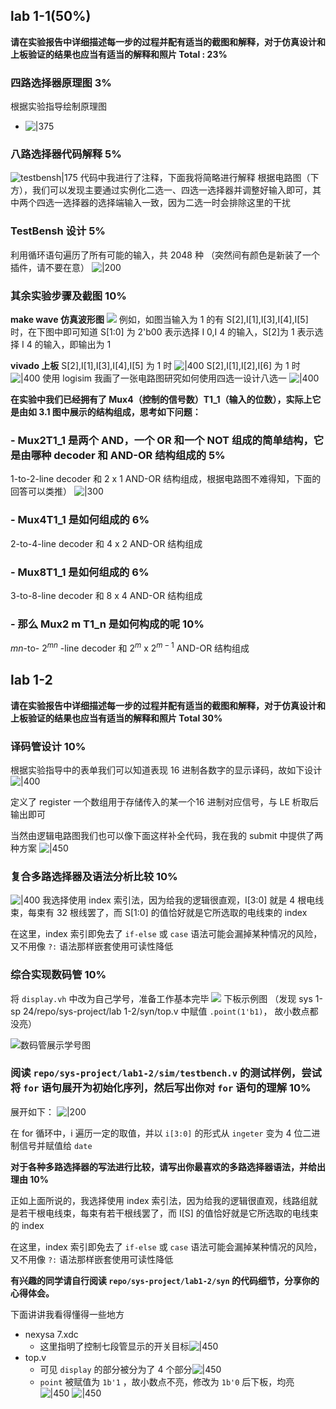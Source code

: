 ## lab 1-1(50%)

**请在实验报告中详细描述每一步的过程并配有适当的截图和解释，对于仿真设计和上板验证的结果也应当有适当的解释和照片 Total : 23%**

### 四路选择器原理图 3%
 根据实验指导绘制原理图
 - ![|375](attachments/lab1.png)
 
### 八路选择器代码解释 5%
 ![testbensh|175](attachments/lab1-4.png)
 代码中我进行了注释，下面我将简略进行解释
 根据电路图（下方），我们可以发现主要通过实例化二选一、四选一选择器并调整好输入即可，其中两个四选一选择器的选择端输入一致，因为二选一时会排除这里的干扰
### TestBensh 设计 5%
利用循环语句遍历了所有可能的输入，共 2048 种
（突然间有颜色是新装了一个插件，请不要在意）
![|200](attachments/lab1-5.png)
### 其余实验步骤及截图 10%
 **make wave 仿真波形图**
![](attachments/lab1_report-8.png)
例如，如图当输入为 1 的有 S[2],I[1],I[3],I[4],I[5]时，在下图中即可知道
S[1:0] 为 2'b00 表示选择 I 0,I 4 的输入，S[2]为 1 表示选择 I 4 的输入，即输出为 1

**vivado 上板**
S[2],I[1],I[3],I[4],I[5] 为 1 时
![|400](attachments/1d963df5c2d36c1fa9c86a6a33c79aa.jpg)
S[2],I[1],I[2],I[6] 为 1 时
![|400](attachments/5223a8bc8f8514fd3f4272bf3339d52.jpg)
 使用 logisim 我画了一张电路图研究如何使用四选一设计八选一
 ![|400](attachments/lab1-3.png)

**在实验中我们已经拥有了 Mux4（控制的信号数）T1_1（输入的位数），实际上它是由如 3.1 图中展示的结构组成，思考如下问题：**
### - Mux2T1_1 是两个 AND，一个 OR 和一个 NOT 组成的简单结构，它是由哪种 decoder 和 AND-OR 结构组成的 5%
1-to-2-line decoder 和 2 x 1 AND-OR 结构组成，根据电路图不难得知，下面的回答可以类推）
![|300](attachments/mux2to1.png)
### - Mux4T1_1 是如何组成的 6%
2-to-4-line decoder 和 4 x 2 AND-OR 结构组成
### - Mux8T1_1 是如何组成的 6%
3-to-8-line decoder 和 8 x 4 AND-OR 结构组成
### - 那么 Mux2 m T1_n 是如何构成的呢 10%
$mn$-to- $2^{mn}$ -line decoder 和 $2^{m}$ x $2^{m-1}$ AND-OR 结构组成

## lab 1-2

**请在实验报告中详细描述每一步的过程并配有适当的截图和解释，对于仿真设计和上板验证的结果也应当有适当的解释和照片 Total 30%**

### 译码管设计 10%

根据实验指导中的表单我们可以知道表现 16 进制各数字的显示译码，故如下设计
![|400](attachments/lab1_report-1.png)

定义了 register 一个数组用于存储传入的某一个16 进制对应信号，与 LE 析取后输出即可

当然由逻辑电路图我们也可以像下面这样补全代码，我在我的 submit 中提供了两种方案
![|450](attachments/lab1_report-9.png)
### 复合多路选择器及语法分析比较 10%

![|400](attachments/lab1_report-2.png)
我选择使用 index 索引法，因为给我的逻辑很直观，I[3:0] 就是 4 根电线束，每束有 32 根线罢了，而 S[1:0] 的值恰好就是它所选取的电线束的 index

在这里，index 索引即免去了 `if-else` 或 `case` 语法可能会漏掉某种情况的风险，又不用像 `?:` 语法那样嵌套使用可读性降低
### 综合实现数码管 10%

将 `display.vh` 中改为自己学号，准备工作基本完毕
![](attachments/lab1_report-3.png)
下板示例图
（发现 sys 1-sp 24/repo/sys-project/lab 1-2/syn/top.v 中赋值 `.point(1'b1)`， 故小数点都没亮）

![数码管展示学号图]()

### 阅读 `repo/sys-project/lab1-2/sim/testbench.v` 的测试样例，尝试将 `for` 语句展开为初始化序列，然后写出你对 `for` 语句的理解 10%

展开如下：
![|200](attachments/lab1_report-4.png)

在 for 循环中，i 遍历一定的取值，并以 `i[3:0]` 的形式从 `ingeter` 变为 4 位二进制信号并赋值给 `date` 

**对于各种多路选择器的写法进行比较，请写出你最喜欢的多路选择器语法，并给出理由 10%**

正如上面所说的，我选择使用 index 索引法，因为给我的逻辑很直观，线路组就是若干根电线束，每束有若干根线罢了，而 I[S] 的值恰好就是它所选取的电线束的 index

在这里，index 索引即免去了 `if-else` 或 `case` 语法可能会漏掉某种情况的风险，又不用像 `?:` 语法那样嵌套使用可读性降低

**有兴趣的同学请自行阅读 `repo/sys-project/lab1-2/syn` 的代码细节，分享你的心得体会。**

下面讲讲我看得懂得一些地方

- nexysa 7.xdc
    -  这里指明了控制七段管显示的开关目标![|450](attachments/lab1_report-5.png)
- top.v
    - 可见 `display` 的部分被分为了 4 个部分![|450](attachments/lab1_report-6.png)
    - `point` 被赋值为 `1b'1` ，故小数点不亮，修改为 `1b'0` 后下板，均亮 ![|450](attachments/lab1_report-7.png) ![|450](attachments/f8918f0be4550edf99aad4483a7c994.jpg)

